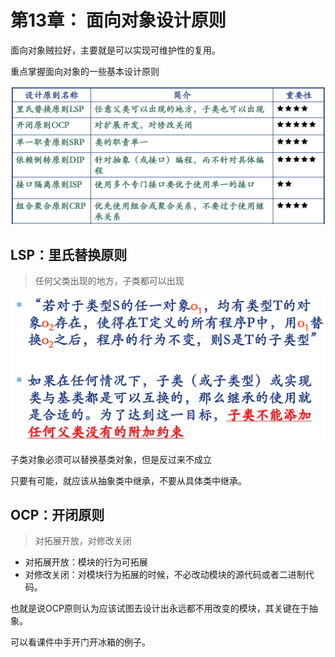 # 第13章： 面向对象设计原则

面向对象贼拉好，主要就是可以实现可维护性的复用。

重点掌握面向对象的一些基本设计原则

<img src="./assets/image-20231212170524566.png" alt="image-20231212170524566" style="zoom:50%;" />

## LSP：里氏替换原则

>   任何父类出现的地方，子类都可以出现

<img src="./assets/image-20231212171955165.png" alt="image-20231212171955165" style="zoom:50%;" />

子类对象必须可以替换基类对象，但是反过来不成立

只要有可能，就应该从抽象类中继承，不要从具体类中继承。

## OCP：开闭原则

>   对拓展开放，对修改关闭

-   对拓展开放：模块的行为可拓展
-   对修改关闭：对模块行为拓展的时候，不必改动模块的源代码或者二进制代码。

也就是说OCP原则认为应该试图去设计出永远都不用改变的模块，其关键在于抽象。

可以看课件中手开门开冰箱的例子。
